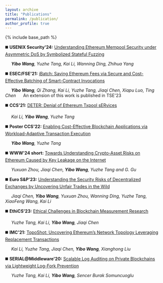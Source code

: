 ```yaml
---
layout: archive
title: "Publications"
permalink: /publication/
author_profile: true
---
```


{% include base_path %}


◼️ **USENIX Security'24:** <span style="text-decoration: underline;">Understanding Ethereum Mempool Security under Asymmetric DoS by Symbolized Stateful Fuzzing</span>

&nbsp;&nbsp;&nbsp;&nbsp;  _**Yibo Wang**, Yuzhe Tang, Kai Li, Wanning Ding, Zhihua Yang_ 


◼️ **ESEC/FSE'21:** <span style="text-decoration: underline;">iBatch: Saving Ethereum Fees via Secure and Cost-Effective Batching of Smart-Contract Invocations</span> 

&nbsp;&nbsp;&nbsp;&nbsp;  _**Yibo Wang**, Qi Zhang, Kai Li, Yuzhe Tang, Jiaqi Chen, Xiapu Luo, Ting Chen_ 
&nbsp;&nbsp;&nbsp;&nbsp;  An extension of this work is published in TSE'23


◼️ **CCS'21:** <span style="text-decoration: underline;">DETER: Denial of Ethereum Txpool sERvices</span> 

&nbsp;&nbsp;&nbsp;&nbsp;  _Kai Li, **Yibo Wang**, Yuzhe Tang_ 


◼️ **Poster CCS'22:** <span style="text-decoration: underline;">Enabling Cost-Effective Blockchain Applications via Workload-Adaptive Transaction Execution</span>

&nbsp;&nbsp;&nbsp;&nbsp;  _**Yibo Wang**, Yuzhe Tang_ 


◼️ **WWW'24 short:** <span style="text-decoration: underline;">Towards Understanding Crypto-Asset Risks on Ethereum Caused by Key Leakage on the Internet</span>

&nbsp;&nbsp;&nbsp;&nbsp;  _Yuxuan Zhou, Jiaqi Chen, **Yibo Wang**, Yuzhe Tang and G. Gu_ 


◼️ **Euro S&P'23:** <span style="text-decoration: underline;">Understanding the Security Risks of Decentralized Exchanges by Uncovering Unfair Trades in the Wild</span>

&nbsp;&nbsp;&nbsp;&nbsp;  _Jiaqi Chen, **Yibo Wang**, Yuxuan Zhou, Wanning Ding, Yuzhe Tang, XiaoFeng Wang, Kai Li_ 


◼️ **EthiCS'23:** <span style="text-decoration: underline;">Ethical Challenges in Blockchain Measurement Research</span>

&nbsp;&nbsp;&nbsp;&nbsp;  _Yuzhe Tang, Kai Li, **Yibo Wang**, Jiaqi Chen_ 

◼️ **IMC'21:** <span style="text-decoration: underline;">TopoShot: Uncovering Ethereum’s Network Topology Leveraging Replacement Transactions</span>

&nbsp;&nbsp;&nbsp;&nbsp;  _Kai Li, Yuzhe Tang, Jiaqi Chen, **Yibo Wang**, Xianghong Liu_ 


◼️ **SERIAL@Middleware'20:** <span style="text-decoration: underline;">Scalable Log Auditing on Private Blockchains via Lightweight Log-Fork Prevention</span>

&nbsp;&nbsp;&nbsp;&nbsp;  _Yuzhe Tang, Kai Li, **Yibo Wang**, Sencer Burak Somuncuoglu_ 

